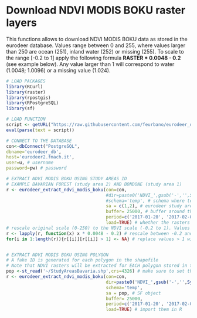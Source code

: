 # Download NDVI MODIS BOKU raster layers 

This functions allows to download NDVI MODIS BOKU data as stored in the eurodeer database. Values range between 0 and 255, where values larger than 250 are 
ocean (251), inland water (252) or missing (255). To scale to the range [-0.2 to 1] apply the following formula **RASTER * 0.0048 - 0.2** (see example below). Any value larger 
than 1 will correspond to water (1.0048; 1.0096) or a missing value (1.024).

```R
# LOAD PACKAGES 
library(RCurl)
library(raster)
library(rpostgis)
library(RPostgreSQL)
library(sf)

# LOAD FUNCTION
script <- getURL("https://raw.githubusercontent.com/feurbano/eurodeer_db/master/data_analysis/r_functions/eurodeer_extract_ndvi_modis_boku.R", ssl.verifypeer= FALSE)
eval(parse(text = script))

# CONNECT TO THE DATABASE
con<-dbConnect("PostgreSQL",
dbname='eurodeer_db',
host='eurodeer2.fmach.it',
user=u, # username
password=pw) # password

# EXTRACT NDVI MODIS BOKU USING STUDY AREAS ID
# EXAMPLE BAVARIAN FOREST (study area 2) AND BONDONE (study area 1)
r <- eurodeer_extract_ndvi_modis_boku(con=con,
                                      #dir=paste0('NDVI_',gsub('-','',Sys.Date())), # name of the directory where to download the rasters to
                                      #schema='temp', # schema where temporary tables are generated
                                      sa = c(1,2), # eurodeer study area id
                                      buffer= 25000, # buffer around the study area
                                      period=c('2017-01-20', '2017-02-08'), # start and end time
                                      load=TRUE) # whether the rasters need to be loaded in R - TRUE/FALSE
# rescale original scale (0-250) to the NDVI scale (-0.2 to 1). Values larger than 1 are missing values (255=1.024) or water (251=1.0048; 252=1.0096)
r <- lapply(r, function(x) x * 0.0048 - 0.2) # rescale between -0.2 and 1 
for(i in 1:length(r)){r[[i]][r[[i]] > 1] <- NA} # replace values > 1 with NA (water or missing values)


# EXTRACT NDVI MODIS BOKU USING POLYGON
# A fake ID is generated for each polygon in the shapefile
# Note that NDVI rasters will be extracted for EACH polygon stored in the sf object.
pop <-st_read('~/StudyAreasBavaria.shp',crs=4326) # make sure to set the coordinate reference system correctly
r <- eurodeer_extract_ndvi_modis_boku(con=con,
                                      dir=paste0('NDVI_',gsub('-','',Sys.Date())),
                                      schema='temp',
                                      sa = pop, # SF object
                                      buffer= 25000,
                                      period=c('2017-01-20', '2017-02-08'),
                                      load=TRUE) # import them in R
```
